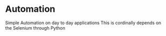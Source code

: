 # Automation
Simple Automation on day to day applications
This is cordinally depends on the Selenium through Python

